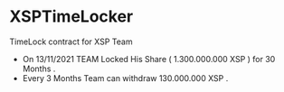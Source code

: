 # XSPTimeLocker

TimeLock contract for XSP Team

- On 13/11/2021 TEAM Locked His Share ( 1.300.000.000 XSP ) for 30 Months .
- Every 3 Months Team can withdraw 130.000.000 XSP .
